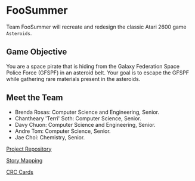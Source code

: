 # FooSummer
Team FooSummer will recreate and redesign the classic Atari 2600 game `Asteroids`.

## Game Objective
You are a space pirate that is hiding from the Galaxy Federation Space Police Force (GFSPF) in an asteroid belt. Your goal is to escape the GFSPF while gathering rare materials present in the asteroids.

## Meet the Team
- Brenda Rosas: Computer Science and Engineering, Senior.
- Chantheary 'Terri' Soth: Computer Science, Senior.
- Davy Chuon: Computer Science and Engineering, Senior.
- Andre Tom: Computer Science, Senior.
- Jae Choi: Chemistry, Senior.
 
[Project Repository](https://github.com/ecs160ss12019/Foosummer)

[Story Mapping](https://github.com/ecs160ss12019/Foosummer/blob/master/StoryMapping.md)

[CRC Cards](https://github.com/ecs160ss12019/Foosummer/blob/master/CRC_Cards.md)
